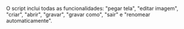 
O script inclui todas as funcionalidades: "pegar tela", "editar imagem", "criar", "abrir", "gravar", "gravar como", "sair" e "renomear automaticamente".
